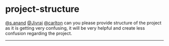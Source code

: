 # project-structure

[@s.anand](/u/s.anand) [@Jivraj](/u/jivraj) [@carlton](/u/carlton) can you please provide structure of the project as it is getting very confusing, it will be very helpful and create less confusion regarding the project.

---


